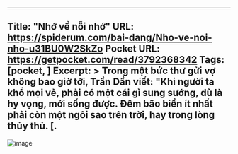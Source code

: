 
---
Title: "Nhớ về nỗi nhớ"
URL: https://spiderum.com/bai-dang/Nho-ve-noi-nho-u31BU0W2SkZo
Pocket URL: https://getpocket.com/read/3792368342
Tags: [pocket, ]
Excerpt: >
    Trong một bức thư gửi vợ không bao giờ tới, Trần Dần viết: "Khi người ta khổ mọi vẻ, phải có một cái gì sung sướng, dù là hy vọng, mới sống được. Đêm bão biển ít nhất phải còn một ngôi sao trên trời, hay trong lòng thủy thủ. [.
---

![image](https://images.spiderum.com/sp-images/7968741096e111ed81ab339767dadc19.png)
